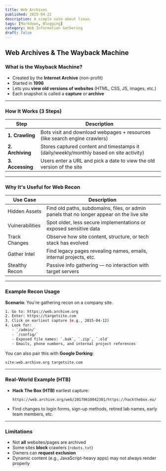 ```yaml
---
title: Web Archives
published: 2025-04-22
description: A simple note about linux.
tags: [Markdown, Blogging]
category: Web Information Gathering
draft: false
---
```



##  **Web Archives & The Wayback Machine**

###  What is the Wayback Machine?

- Created by the **Internet Archive** (non-profit)
- Started in **1996**
- Lets you **view old versions of websites** (HTML, CSS, JS, images, etc.)
- Each snapshot is called a **capture** or **archive**

---

###  **How It Works (3 Steps)**

| Step         | Description                                                                 |
|--------------|-----------------------------------------------------------------------------|
| **1. Crawling**   | Bots visit and download webpages + resources (like search engine crawlers)  |
| **2. Archiving**  | Stores captured content and timestamps it (daily/weekly/monthly based on site activity) |
| **3. Accessing**  | Users enter a URL and pick a date to view the old version of the site         |

---

###  **Why It's Useful for Web Recon**

| Use Case                             | Description                                                                                   |
|--------------------------------------|-----------------------------------------------------------------------------------------------|
|  Hidden Assets                   | Find old paths, subdomains, files, or admin panels that no longer appear on the live site     |
|  Vulnerabilities                   | Spot older, less secure implementations or exposed sensitive data                            |
|  Track Changes                     | Observe how site content, structure, or tech stack has evolved                                |
|  Gather Intel                      | Find legacy pages revealing names, emails, internal projects, etc.                           |
|  Stealthy Recon                    | Passive info gathering — no interaction with target servers                                  |

---

###  **Example Recon Usage**

**Scenario**: You're gathering recon on a company site.

```bash
1. Go to: https://web.archive.org
2. Enter: https://targetsite.com
3. Click on earliest capture (e.g., 2015-04-12)
4. Look for: 
   - `/admin/`
   - `/config/`
   - Exposed file names: `.bak`, `.zip`, `.old`
   - Emails, phone numbers, and internal project references
```

You can also pair this with **Google Dorking**:
```bash
site:web.archive.org targetsite.com
```

---

### Real-World Example (HTB)

- **Hack The Box (HTB)** earliest capture:
  ```
  https://web.archive.org/web/20170610042301/https://hackthebox.eu/
  ```

- Find changes to login forms, sign-up methods, retired lab names, early team members, etc.

---

### Limitations

- Not **all** websites/pages are archived
- Some sites **block** crawlers (`robots.txt`)
- Owners can **request exclusion**
- Dynamic content (e.g., JavaScript-heavy apps) may not always render properly

